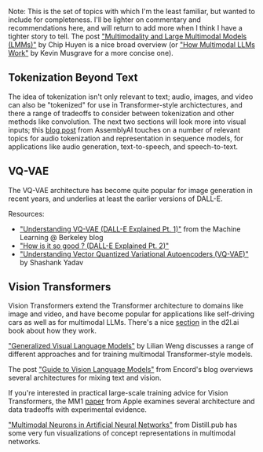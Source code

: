 
Note: This is the set of topics with which I'm the least familiar, but wanted to include for completeness. I'll be lighter on commentary and recommendations here, and will return to add more when I think I have a tighter story to tell. The post ["Multimodality and Large Multimodal Models (LMMs)"](https://huyenchip.com/2023/10/10/multimodal.html) by Chip Huyen is a nice broad overview (or ["How Multimodal LLMs Work"](https://www.determined.ai/blog/multimodal-llms) by Kevin Musgrave for a more concise one).     

<h2>Tokenization Beyond Text</h2>

The idea of tokenization isn't only relevant to text; audio, images, and video can also be "tokenized" for use in Transformer-style archictectures, and there a range of tradeoffs to consider between tokenization and other methods like convolution. The next two sections will look more into visual inputs; this [blog post](https://www.assemblyai.com/blog/recent-developments-in-generative-ai-for-audio/) from AssemblyAI touches on a number of relevant topics for audio tokenization and representation in sequence models, for applications like audio generation, text-to-speech, and speech-to-text.

<h2>VQ-VAE</h2>

The VQ-VAE architecture has become quite popular for image generation in recent years, and underlies at least the earlier versions of DALL-E. 

Resources:
- ["Understanding VQ-VAE (DALL-E Explained Pt. 1)"](https://mlberkeley.substack.com/p/vq-vae) from the Machine Learning @ Berkeley blog
- ["How is it so good ? (DALL-E Explained Pt. 2)"](https://mlberkeley.substack.com/p/dalle2)
- ["Understanding Vector Quantized Variational Autoencoders (VQ-VAE)"](https://shashank7-iitd.medium.com/understanding-vector-quantized-variational-autoencoders-vq-vae-323d710a888a) by Shashank Yadav


<h2>Vision Transformers</h2>

Vision Transformers extend the Transformer architecture to domains like image and video, and have become popular for applications like self-driving cars as well as for multimodal LLMs. There's a nice [section](https://d2l.ai/chapter_attention-mechanisms-and-transformers/vision-transformer.html) in the d2l.ai book about how they work.

["Generalized Visual Language Models"](https://lilianweng.github.io/posts/2022-06-09-vlm/) by Lilian Weng discusses a range of different approaches and for training multimodal Transformer-style models.

The post ["Guide to  Vision Language Models"](https://encord.com/blog/vision-language-models-guide/) from Encord's blog overviews several architectures for mixing text and vision.

If you're interested in practical large-scale training advice for Vision Transformers, the MM1 [paper](https://arxiv.org/abs/2403.09611) from Apple examines several architecture and data tradeoffs with experimental evidence.

["Multimodal Neurons in Artificial Neural Networks"](https://distill.pub/2021/multimodal-neurons/) from Distill.pub has some very fun visualizations of concept representations in multimodal networks.
